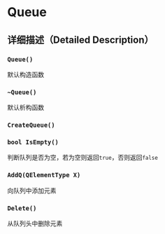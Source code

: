 # Queue

## 详细描述（Detailed Description）

### `Queue()`

默认构造函数

### `~Queue()`

默认析构函数

### `CreateQueue()`

### `bool IsEmpty()`

判断队列是否为空，若为空则返回`true`，否则返回`false`

### `AddQ(QElementType X)`

向队列中添加元素

### `Delete()`

从队列头中删除元素
